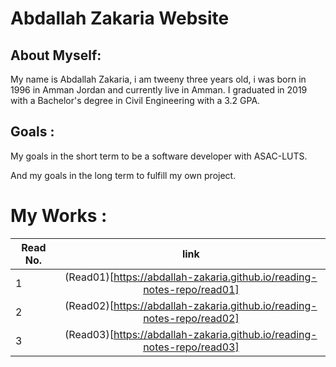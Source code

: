 
# Abdallah Zakaria Website

## About Myself:
My name is Abdallah Zakaria, i am tweeny three years old, i was born in  1996 in Amman Jordan and currently live in Amman.
I graduated in 2019 with a Bachelor's degree in Civil Engineering with a 3.2 GPA.

## Goals :
My goals in the short term to be a software developer with ASAC-LUTS.

And my goals in the long term to fulfill my own project.

# My Works :

| Read No. |                      link                                            |
|----------|:--------------------------------------------------------------------:|
|    1     |(Read01)[https://abdallah-zakaria.github.io/reading-notes-repo/read01]|
|    2     |(Read02)[https://abdallah-zakaria.github.io/reading-notes-repo/read02]|
|    3     |(Read03)[https://abdallah-zakaria.github.io/reading-notes-repo/read03]|